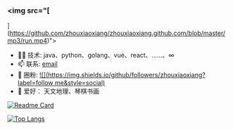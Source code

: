 

### <img src="[
](https://github.com/zhouxiaoxiang/zhouxiaoxiang.github.com/blob/master/mp3/run.mp4)">

- 👨‍💻 技术: java、python、golang、vue、react、……、∞
- 📫 联系: [email](mailto:xiaoxiang_cn@qq.com)
- 👏 圈粉: [![](https://img.shields.io/github/followers/zhouxiaoxiang?label=follow me&style=social)](https://github.com/zhouxiaoxiang/)
- 🎣 爱好： 天文地理、琴棋书画


[![Readme Card](https://github-readme-stats.vercel.app/api?username=zhouxiaoxiang&show_icons=true&title_color=ffffff&icon_color=bb2acf&text_color=daf7dc&bg_color=151515)](https://github.com/zhouxiaoxiang/github-readme-stats)

[![Top Langs](https://github-readme-stats.vercel.app/api/top-langs/?username=zhouxiaoxiang&layout=compact&title_color=ffffff&icon_color=bb2acf&text_color=daf7dc&bg_color=151515)](https://github.com/zhouxiaoxiang/github-readme-stats)
[
](https://github.com/zhouxiaoxiang/zhouxiaoxiang.github.com/blob/master/mp3/run.mp4)
